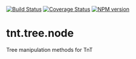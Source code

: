 [![Build Status](https://travis-ci.org/emepyc/tnt.tree.node.svg?branch=master)](https://travis-ci.org/emepyc/tnt.tree.node)
[![Coverage Status](https://coveralls.io/repos/emepyc/tnt.tree.node/badge.png)](https://coveralls.io/r/emepyc/tnt.tree.node)
[![NPM version](https://badge-me.herokuapp.com/api/npm/tnt.tree.node.png)](http://badges.enytc.com/for/npm/tnt.tree.node) 

tnt.tree.node
=============

Tree manipulation methods for TnT


